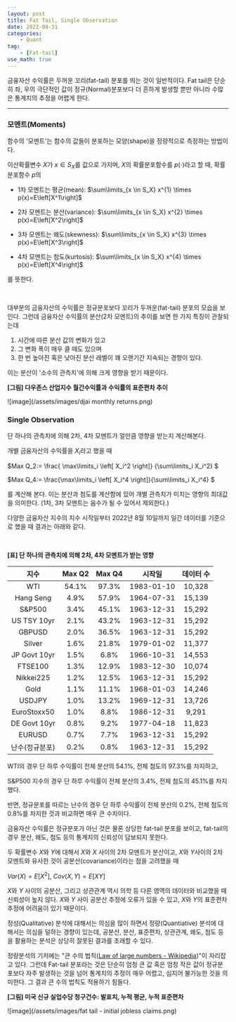 ```yaml
---
layout: post
title: Fat Tail, Single Observation
date: 2022-08-31
categories: 
    - Quant
tag:
    - [Fat-tail]
use_math: true
---
```


금융자산 수익률은 두꺼운 꼬리(fat-tail) 분포를 띄는 것이 일반적이다. Fat tail은 단순히 좌, 우의 극단적인 값이 정규(Normal)분포보다 더 흔하게 발생할 뿐만 아니라 수많은 통계치의 추정을 어렵게 한다.

***

### 모멘트(Moments)

함수의 '모멘트'는 함수의 값들이 분포하는 모양(shape)을 정량적으로 측정하는 방법이다.

이산확률변수 $X$가 $x \in S_X$를 값으로 가지며, $X$의 확률분포함수를 $p(\cdot)$라고 할 때, 확률분포함수 $p$의 

* 1차 모멘트는 평균(mean): $\sum\limits_{x \in S_X} x^{1} \times p(x)=E\left[X^1\right]$

* 2차 모멘트는 분산(variance): $\sum\limits_{x \in S_X} x^{2} \times p(x)=E\left[X^2\right]$

* 3차 모멘트는 왜도(skewness): $\sum\limits_{x \in S_X} x^{3} \times p(x)=E\left[X^3\right]$

* 4차 모멘트는 첨도(kurtosis): $\sum\limits_{x \in S_X} x^{4} \times p(x)=E\left[X^4\right]$

를 뜻한다.

<br>

대부분의 금융자산의 수익률은 정규분포보다 꼬리가 두꺼운(fat-tail) 분포의 모습을 보인다. 그런데 금융자산 수익률의 분산(2차 모멘트)의 추이를 보면 한 가지 특징이 관찰되는데

1. 시간에 따른 분산 값의 변화가 있고
2. 그 변화 폭이 매우 클 때도 있으며
3. 한 번 높아진 혹은 낮아진 분산 레벨이 꽤 오랜기간 지속되는 경향이 있다.

이는 분산이 '소수의 관측치'에 의해 크게 영향을 받기 때문이다.

<b>[그림] 다우존스 산업지수 월간수익률과 수익률의 표준편차 추이</b>

![image](/assets/images/djai monthly returns.png)



### Single Observation

단 하나의 관측치에 의해 2차, 4차 모멘트가 얼만큼 영향을 받는지 계산해본다.

개별 금융자산의 수익률을 $X_i$라고 했을 때

$Max Q_2:= \frac{ \max\limits_i \left[ X_i^2 \right]} {\sum\limits_i X_i^2} $

$Max Q_4:= \frac{\max\limits_i \left[ X_i^4 \right]}{\sum\limits_i X_i^4} $

를 계산해 본다. 이는 분산과 첨도를 계산함에 있어 개별 관측치가 미치는 영향의 최대값을 의미한다. (1차, 3차 모멘트는 음수가 될 수 있어서 제외한다.)

다양한 금융자산 지수의 지수 시작일부터 2022년 8월 10일까지 일간 데이터를 기준으로 했을 때 결과는 아래와 같다.

<br>

<b>[표] 단 하나의 관측치에 의해 2차, 4차 모멘트가 받는 영향</b>

|      지수      | Max Q2 | Max Q4 |   시작일   | 데이터 수 |
| :------------: | :----: | :----: | :--------: | :-------: |
|      WTI       | 54.1%  | 97.3%  | 1983-01-10 |  10,328   |
|   Hang Seng    |  4.9%  | 57.9%  | 1964-07-31 |  15,139   |
|     S&P500     |  3.4%  | 45.1%  | 1963-12-31 |  15,292   |
|  US TSY 10yr   |  2.1%  | 43.2%  | 1963-12-31 |  15,292   |
|     GBPUSD     |  2.0%  | 36.5%  | 1963-12-31 |  15,292   |
|     Silver     |  1.6%  | 21.8%  | 1979-01-02 |  11,377   |
|  JP Govt 10yr  |  1.5%  |  6.8%  | 1966-10-31 |  14,553   |
|    FTSE100     |  1.3%  | 12.9%  | 1983-12-30 |  10,074   |
|   Nikkei225    |  1.2%  | 12.5%  | 1963-12-31 |  15,292   |
|      Gold      |  1.1%  | 11.1%  | 1968-01-03 |  14,246   |
|     USDJPY     |  1.0%  | 13.2%  | 1969-12-31 |  13,726   |
|  EuroStoxx50   |  1.0%  |  8.8%  | 1986-12-31 |   9,291   |
|  DE Govt 10yr  |  0.8%  |  9.2%  | 1977-04-18 |  11,823   |
|     EURUSD     |  0.7%  |  7.7%  | 1963-12-31 |  15,292   |
| 난수(정규분포) |  0.2%  |  0.8%  | 1963-12-31 |  15,292   |



WTI의 경우 단 하루 수익률이 전체 분산의 54.1%, 전체 첨도의 97.3%를 차지하고,

S&P500 지수의 경우 단 하루 수익률이 전체 분산의 3.4%, 전체 첨도의 45.1%를 차지했다.

반면, 정규분포를 따르는 난수의 경우 단 하루 수익률이 전체 분산의 0.2%, 전체 첨도의 0.8%를 차지한 것과 비교하면 매우 큰 수치이다.

금융자산 수익률은 정규분포가 아닌 것은 물론 상당한 fat-tail 분포를 보이고, fat-tail의 경우 분산, 왜도, 첨도 등의 통계치의 신뢰성이 담보되지 못한다.

두 확률변수 $X$와 $Y$에 대해서 $X$와 $X$ 사이의 2차 모멘트가 분산이고, $X$와 $Y$사이의 2차 모멘트와 유사한 것이 공분산(covariance)이라는 점을 고려했을 때

$Var(X)= E\left[X^2\right]$, $Cov(X, Y)= E\left[X Y \right]$

$X$와 $Y$ 사이의 공분산, 그리고 상관관계 역시 의학 등 다른 영역의 데이터와 비교했을 때 신뢰성이 높지 않다. $X$와 $Y$ 사이 공분산 추정에 오류가 있을 수 있고, $X$와 $Y$의 표준편차 추정에 어려움이 있기 때문이다.

정성(Qualitative) 분석에 대해서는 의심을 많이 하면서 정량(Quantiative) 분석에 대해서는 의심을 덜하는 경향이 있는데, 공분산, 분산, 표준편차, 상관관계, 왜도, 첨도 등을 활용하는 분석은 상당히 잘못된 결과를 초래할 수 있다.

정량분석의 기저에는 "큰 수의 법칙([Law of large numbers - Wikipedia](https://en.wikipedia.org/wiki/Law_of_large_numbers))"이 자리잡고 있다. 그런데 Fat-tail 분포라는 것은 단순히 엄청 큰 값 혹은 엄청 작은 값이 정규분포보다 자주 발생하는 것을 넘어 통계치의 추정이 매우 어렵고, 심지어 불가능한 것을 의미한다. 그 결과 큰 수의 법칙도 적용하기 힘들다.

<b>[그림] 미국 신규 실업수당 청구건수: 발표치, 누적 평균, 누적 표준편차</b>

![image](/assets/images/fat tail - initial jobless claims.png)
